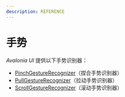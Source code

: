 ```yaml
---
description: REFERENCE
---
```


# 手势

_Avalonia UI_ 提供以下手势识别器：

* [PinchGestureRecognizer](./pinchgesturerecognizer)（捏合手势识别器）
* [PullGestureRecognizer](./pullgesturerecognizer)（拉动手势识别器）
* [ScrollGestureRecognizer](./scrollgesturerecognizer)（滚动手势识别器）

##

##

###

##

##

##
